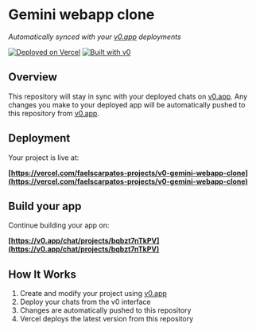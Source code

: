 # Gemini webapp clone

*Automatically synced with your [v0.app](https://v0.app) deployments*

[![Deployed on Vercel](https://img.shields.io/badge/Deployed%20on-Vercel-black?style=for-the-badge&logo=vercel)](https://vercel.com/faelscarpatos-projects/v0-gemini-webapp-clone)
[![Built with v0](https://img.shields.io/badge/Built%20with-v0.app-black?style=for-the-badge)](https://v0.app/chat/projects/bqbzt7nTkPV)

## Overview

This repository will stay in sync with your deployed chats on [v0.app](https://v0.app).
Any changes you make to your deployed app will be automatically pushed to this repository from [v0.app](https://v0.app).

## Deployment

Your project is live at:

**[https://vercel.com/faelscarpatos-projects/v0-gemini-webapp-clone](https://vercel.com/faelscarpatos-projects/v0-gemini-webapp-clone)**

## Build your app

Continue building your app on:

**[https://v0.app/chat/projects/bqbzt7nTkPV](https://v0.app/chat/projects/bqbzt7nTkPV)**

## How It Works

1. Create and modify your project using [v0.app](https://v0.app)
2. Deploy your chats from the v0 interface
3. Changes are automatically pushed to this repository
4. Vercel deploys the latest version from this repository
